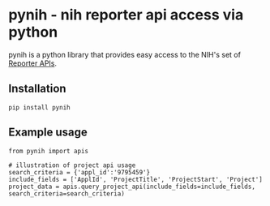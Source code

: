 # pynih - nih reporter api access via python

pynih is a python library that provides easy access to the NIH's set of [Reporter APIs](https://api.reporter.nih.gov/).

## Installation

`pip install pynih`

## Example usage

```
from pynih import apis

# illustration of project api usage
search_criteria = {'appl_id':'9795459'}
include_fields = ['ApplId', 'ProjectTitle', 'ProjectStart', 'Project']
project_data = apis.query_project_api(include_fields=include_fields, search_criteria=search_criteria)
```
